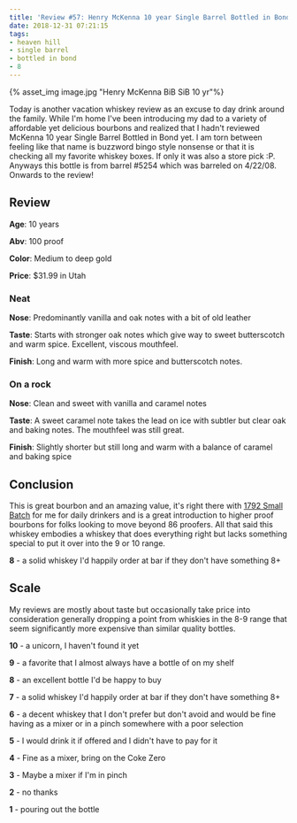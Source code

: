 ```yaml
---
title: 'Review #57: Henry McKenna 10 year Single Barrel Bottled in Bond Barrel #5254'
date: 2018-12-31 07:21:15
tags:
- heaven hill
- single barrel
- bottled in bond
- 8
---
```


{% asset_img image.jpg "Henry McKenna BiB SiB 10 yr"%}

Today is another vacation whiskey review as an excuse to day drink around the family. While I'm home I've been introducing my dad to a variety of affordable yet delicious bourbons and realized that I hadn't reviewed McKenna 10 year Single Barrel Bottled in Bond yet. I am torn between feeling like that name is buzzword bingo style nonsense or that it is checking all my favorite whiskey boxes. If only it was also a store pick :P. Anyways this bottle is from barrel #5254 which was barreled on 4/22/08. Onwards to the review!

## Review
**Age**: 10 years

**Abv**: 100 proof

**Color**: Medium to deep gold

**Price**: $31.99 in Utah

### Neat
**Nose**: Predominantly vanilla and oak notes with a bit of old leather

**Taste**: Starts with stronger oak notes which give way to sweet butterscotch and warm spice. Excellent, viscous mouthfeel.

**Finish**: Long and warm with more spice and butterscotch notes.

### On a rock
**Nose**: Clean and sweet with vanilla and caramel notes

**Taste**: A sweet caramel note takes the lead on ice with subtler but clear oak and baking notes. The mouthfeel was still great.

**Finish**: Slightly shorter but still long and warm with a balance of caramel and baking spice


## Conclusion
This is great bourbon and an amazing value,  it's right there with [1792 Small Batch](https://atxbourbon.com/2018/11/09/Review-40-1792-Small-Batch/) for me for daily drinkers and is a great introduction to higher proof bourbons for folks looking to move beyond 86 proofers. All that said this whiskey embodies a whiskey that does everything right but lacks something special to put it over into the 9 or 10 range.

**8** - a solid whiskey I'd happily order at bar if they don't have something 8+

## Scale
My reviews are mostly about taste but occasionally take price into consideration generally dropping a point from whiskies in the 8-9 range that seem significantly more expensive than similar quality bottles.

**10** - a unicorn, I haven't found it yet

**9** - a favorite that I almost always have a bottle of on my shelf

**8** - an excellent bottle I'd be happy to buy

**7** - a solid whiskey I'd happily order at bar if they don't have something 8+

**6** - a decent whiskey that I don't prefer but don't avoid and would be fine having as a mixer or in a pinch somewhere with a poor selection

**5** - I would drink it if offered and I didn't have to pay for it

**4** - Fine as a mixer, bring on the Coke Zero

**3** - Maybe a mixer if I'm in  pinch

**2** - no thanks

**1** - pouring out the bottle  
